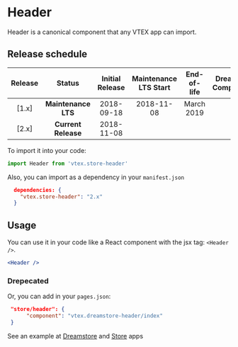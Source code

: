 # Header

Header is a canonical component that any VTEX app can import.

## Release schedule
| Release  | Status              | Initial Release | Maintenance LTS Start | End-of-life | Dreamstore Compatibility
| :--:     | :---:               |  :---:          | :---:                 | :---:       | :---: 
| [1.x]    | **Maintenance LTS** |  2018-09-18     | 2018-11-08            | March 2019  | 1.x
| [2.x]    | **Current Release** |  2018-11-08     |                       |             | 2.x

To import it into your code:

```js
import Header from 'vtex.store-header'
```
Also, you can import as a dependency in your `manifest.json`
```json
  dependencies: {
    "vtex.store-header": "2.x"
  }
```

## Usage

You can use it in your code like a React component with the jsx tag: `<Header />`.

```jsx
<Header />
```
### Drepecated
Or, you can add in your `pages.json`: 
```json
 "store/header": {
      "component": "vtex.dreamstore-header/index"
 }
```

See an example at [Dreamstore](https://github.com/vtex-apps/dreamstore-theme/blob/master/pages/pages.json#L7) and [Store](https://github.com/vtex-apps/store/blob/master/react/StoreTemplate.js#L14) apps
